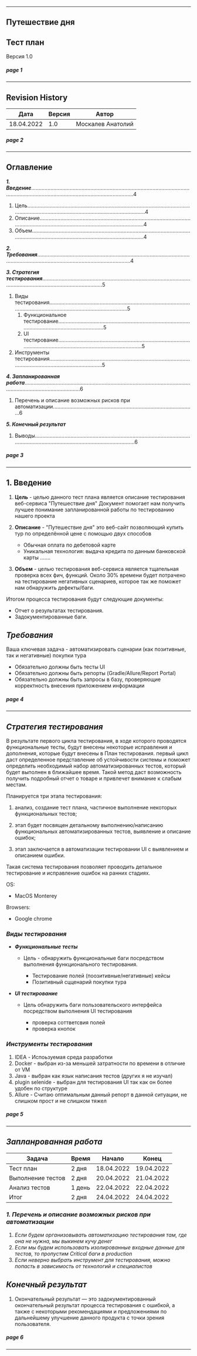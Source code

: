 
------
## **Путешествие дня**

Тест план
--------
Версия 1.0

##### ***page 1***  


-------

## **Revision History**

              
  Дата         | Версия | Автор
------------- | -------|--------- 
18.04.2022    | 1.0    | Москалев Анатолий

##### ***page 2***
----------
## **Оглавление**

***1. Введение***.................................................................................................................................................................................................4
   1. Цель......................................................................................................................................................................................................4
   2. Описание.............................................................................................................................................................................................4
   1. Объем..................................................................................................................................................................................................4

***2. Требования***...........................................................................................................................................................................................4

***3. Стратегия тестирования***.....................................................................................................................................................................5
1. Виды тестирования...........................................................................................................................................................................5
    1. Функциональное тестирование...............................................................................................................................................5
    1. UI тестирование.........................................................................................................................................................................5
  1. Инструменты тестирования..........................................................................................................................................................5

***4. Запланированная работа***..................................................................................................................................................................6

1. Перечень и описание возможных рисков при автоматизации................................................................................................6

***5. Конечный результат***
   1. Выводы..........................................................................................................................................................................................6
##### ***page 3***
______
## **1. Введение** 
1. **Цель** - целью данного тест плана является описание тестирования веб-сервиса "Путешествие дня"
Документ помогает нам получить лучшее понимание запланированной работы по тестированию нашего проекта

2. **Описание** - "Путешествие дня" это веб-сайт позволяющий купить тур по определённой цене с помощью двух способов

    - Обычная оплата по дебетовой карте
    - Уникальная технология: выдача кредита по данным банковской карты
    .......
1. **Объем** - целью тестирования веб-сервиса является тщательная проверка всех фич, функций.
Около 30% времени будет потрачено на тестирование негативных сценариев, которое так же поможет нам обнаружить дефекты/баги.

Итогом процесса тестирования будут следующие документы:

- Отчет о результатах тестирования.
- Задокументированные баги.

## ***Требования***
Ваша ключевая задача - автоматизировать сценарии (как позитивные, так и негативные) покупки тура

 - Обязательно должны быть тесты UI
 - Обязательно должны быть репорты (Gradle/Allure/Report Portal)
 - Обязательно должны быть запросы в базу, проверяющие корректность внесения приложением информации
##### ***page 4***
-----
## ***Стратегия тестирования***

В результате первого цикла тестирования, в ходе которого проводятся функциональные тесты,
будут внесены некоторые исправления и дополнения, которые будут внесены в План тестирования.
первый цикл даст определенное представление об устойчивости системы и
поможет определить необходимый набор автоматизированных тестов, который будет выполнен в ближайшее время. Такой метод
даст возможность получить подробный отчет о товаре и привлечет
внимание к слабым местам.

Планируется три этапа тестирования:

1. анализ, создание тест плана, частичное выполнение некоторых
функциональных тестов;

2. этап будет посвящен детальному выполнению/написанию функциональных автоматизированных тестов,
выявление и описание ошибок;

3. этап заключается в автоматизации тестировании UI с выявлением и описанием
ошибки.

Такая система тестирования позволяет проводить детальное тестирование и 
исправление ошибок на ранних стадиях.

OS:

- MacOS Monterey

Browsers:

- Google chrome 

### ***Виды тестирования***
- ***Функциональные тесты***

   - Цель - обнаружить функциональные баги посредством выполнения функционального тестирования.

     - Тестирование полей (поозитивные/негативные) кейсы
     - Позитивный сцценарий покупки тура

- ***UI тестирование***

  - Цель обнаружить баги пользовательского интерфейса посредством выполнения UI тестирования
  
    - проверка соттветсвия полей
    - проверка кнопок

### ***Инструменты тестирования***

1. IDEA - Испоьзуемая среда разработки 
1. Docker - выбран из-за меньшей затратности по времени в отличие от VM
1. Java - выбран как язык написания тестов (других я не изучал)
1. plugin selenide - выбран для тестирования UI так как он более удобен по структуре
1. Allure - Считаю оптимальным данный репорт в данной ситуации, не слишком прост и не слишком тяжел

##### ***page 5***
-----
## ***Запланрованная работа***

  Задача      | Время  | Начало    | Конец
------------- | -------|-----------|------------
Тест план     | 2 дня | 18.04.2022| 19.04.2022 
Выполнение тестов | 2 дня | 20.04.2022 | 21.04.2022
Анализ тестов | 1 день | 22.04.2022 | 22.04.2022
Итог | 2 дня | 24.04.2022 | 24.04.2022

### ***1. Перечень и описание возможных рисков при автоматизации***

1. *Если будем организовывать автоматизацию тестирования там, где она не нужна, мы выкинем кучу денег*
2. *Если мы будем использовать изолированные входные данные для тестов, то пропустим Critical баги в production*
3. *Если неверно выбрать инструмент для тестирования, можно попасть в зависимость от технологий и специалистов*

## ***Конечный результат***

1. Окончательный результат — это задокументированный окончательный результат процесса тестирования с ошибкой, а также с некоторыми рекомендациями и предложениями по дальнейшему
улучшение данного продукта с точки зрения пользователя.
##### ***page 6***
-----








